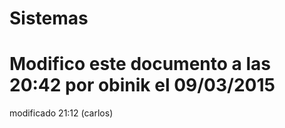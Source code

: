 # Sistemas
# Modifico este documento a las 20:42 por obinik el 09/03/2015

modificado 21:12 (carlos)